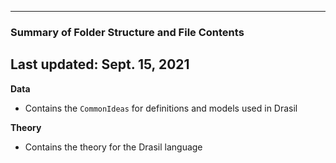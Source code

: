 --------------------------------------------------
### Summary of Folder Structure and File Contents
Last updated: Sept. 15, 2021
--------------------------------------------------

**Data**
  - Contains the `CommonIdeas` for definitions and models used in Drasil

**Theory**
  - Contains the theory for the Drasil language
